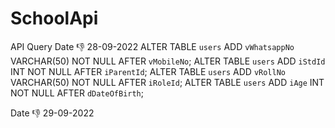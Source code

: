 # SchoolApi
API Query
Date 👎 28-09-2022
ALTER TABLE `users` ADD `vWhatsappNo` VARCHAR(50) NOT NULL AFTER `vMobileNo`;
ALTER TABLE `users` ADD `iStdId` INT NOT NULL AFTER `iParentId`;
ALTER TABLE `users` ADD `vRollNo` VARCHAR(50) NOT NULL AFTER `iRoleId`;
ALTER TABLE `users` ADD `iAge` INT NOT NULL AFTER `dDateOfBirth`;

Date 👎 29-09-2022 
